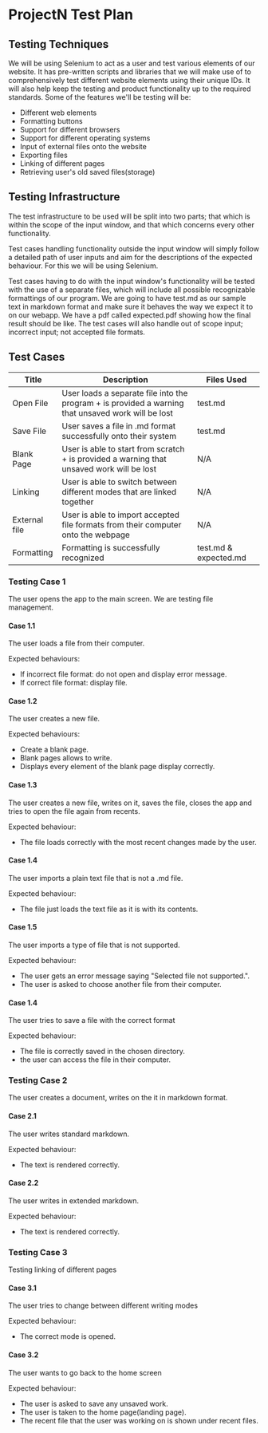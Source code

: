 # ProjectN Test Plan

## Testing Techniques

We will be using Selenium to act as a user and test various elements of our website. It has pre-written scripts and libraries that we will make use of to comprehensively test different website elements using their unique IDs. It will also help keep the testing and product functionality up to the required standards. Some of the features we'll be testing will be:

- Different web elements
- Formatting buttons
- Support for different browsers
- Support for different operating systems
- Input of external files onto the website
- Exporting files
- Linking of different pages
- Retrieving user's old saved files(storage) 

## Testing Infrastructure

The test infrastructure to be used will be split into two parts; that which is within the scope of the input window, and that which concerns every other functionality.

Test cases handling functionality outside the input window will simply follow a detailed path of user inputs and aim for the descriptions of the expected behaviour. For this we will be using Selenium.
    
Test cases having to do with the input window's functionality will be tested with the use of a separate files, which will include all possible recognizable formattings of our program. We are going to have test.md as our sample text in markdown format and make sure it behaves the way we expect it to on our webapp. We have a pdf called expected.pdf showing how the final result should be like. The test cases will also handle out of scope input; incorrect input; not accepted file formats. 

## Test Cases

| Title         | Description                                                                                        | Files Used            |
| ------------- | -------------------------------------------------------------------------------------------------- | --------------------- |
| Open File     | User loads a separate file into the program + is provided a warning that unsaved work will be lost | test.md               |
| Save File     | User saves a file in .md format successfully onto their system                                     | test.md               |
| Blank Page    | User is able to start from scratch + is provided a warning that unsaved work will be lost          | N/A                   |
| Linking              | User is able to switch between different modes that are linked together                                                                                                   | N/A                      |
| External file | User is able to import accepted file formats from their computer onto the webpage                  | N/A                   |
| Formatting    | Formatting is successfully recognized                                                              | test.md & expected.md |


### Testing Case 1

The user opens the app to the main screen. We are testing file management.

#### Case 1.1

The user loads a file from their computer.

Expected behaviours:

- If incorrect file format: do not open and display error message.
- If correct file format: display file.

#### Case 1.2

The user creates a new file.

Expected behaviours:

- Create a blank page.
- Blank pages allows to write.
- Displays every element of the blank page display correctly.

#### Case 1.3

The user creates a new file, writes on it, saves the file, closes the app and tries to open the file again from recents.

Expected behaviour:

- The file loads correctly with the most recent changes made by the user.

#### Case 1.4

The user imports a plain text file that is not a .md file.

Expected behaviour:

- The file just loads the text file as it is with its contents.

#### Case 1.5

The user imports a type of file that is not supported.

Expected behaviour:

- The user gets an error message saying "Selected file not supported.".
- The user is asked to choose another file from their computer.

#### Case 1.4

The user tries to save a file with the correct format

Expected behaviour:

- The file is correctly saved in the chosen directory.
- the user can access the file in their computer.

### Testing Case 2

The user creates a document, writes on the it in markdown format. 

#### Case 2.1

The user writes standard markdown.

Expected behaviour:

- The text is rendered correctly.

#### Case 2.2

The user writes in extended markdown.

Expected behaviour:

- The text is rendered correctly.

### Testing Case 3

Testing linking of different pages

#### Case 3.1

The user tries to change between different writing modes

Expected behaviour:

- The correct mode is opened.

#### Case 3.2

The user wants to go back to the home screen

Expected behaviour:

- The user is asked to save any unsaved work.
- The user is taken to the home page(landing page).
- The recent file that the user was working on is shown under recent files.
